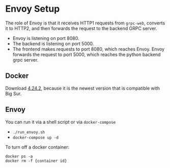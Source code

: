 # Envoy Setup

The role of Envoy is that it receives HTTP1 requests from `grpc-web`, converts it to HTTP2, and then forwards the request to the backend GRPC server.

- Envoy is listening on port 8080.
- The backend is listening on port 5000.
- The frontend makes requests to port 8080, which reaches Envoy. Envoy forwards the request to port 5000, which reaches the python backend grpc server.

## Docker
Download [4.24.2](https://docs.docker.com/desktop/release-notes/#4242), because it is the newest version that is compatible with Big Sur.

## Envoy
You can run it via a shell script or via `docker-compose`
- `./run_envoy.sh`
- `docker-compose up -d`

To turn off a docker container:
```
docker ps -a
docker rm -f {container id}
```